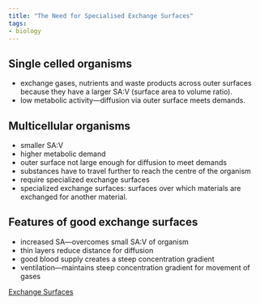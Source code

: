 ```yaml
---
title: "The Need for Specialised Exchange Surfaces"
tags:
- biology
---
```


## Single celled organisms

- exchange gases, nutrients and waste products across outer surfaces because they have a larger SA:V (surface area to volume ratio).
- low metabolic activity—diffusion via outer surface meets demands.

## Multicellular organisms

- smaller SA:V
- higher metabolic demand
- outer surface not large enough for diffusion to meet demands
- substances have to travel further to reach the centre of the organism
- require specialized exchange surfaces
- specialized exchange surfaces: surfaces over which materials are exchanged for another material.

## Features of good exchange surfaces

- increased SA—overcomes small SA:V of organism
- thin layers reduce distance for diffusion
- good blood supply creates a steep concentration gradient
- ventilation—maintains steep concentration gradient for movement of gases



[Exchange Surfaces](sixth/Biology/ExchangeSurfaces/ExchangeSurfaces)